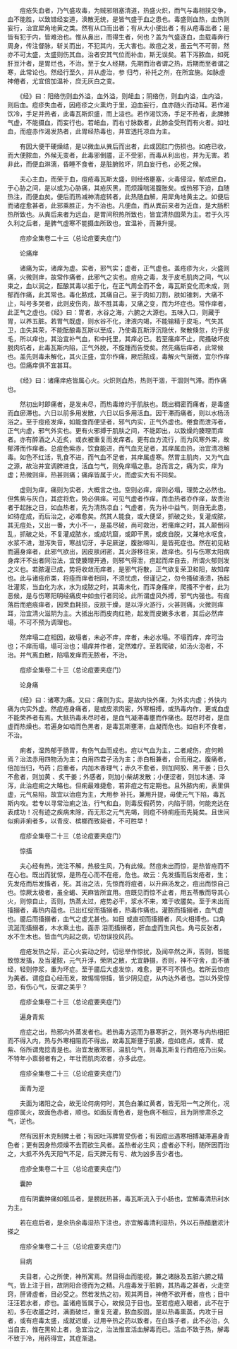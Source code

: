 <!-- { "loadSidebar": true } -->
　　痘疮失血者，乃气盛攻毒，为贼邪阻塞清道，热盛火炽，而气与毒相挟交争，血不能胜，以致错经妄道，涣散无统，是皆气盛于血之患也。毒盛则血热，血热则妄行，治宜犀角地黄之类。然有从口而出者；有从大小便出者；有从疮毒出者；是皆有犯于内，皆难治也。惟从鼻出，而得生者，何也？盖为气盛逐血，血载毒奔行周身，传注督脉，斩关而出，不犯其内，无大害也。故痘之发，虽云气不可弱，然亦不可太盛，太盛则伤其血。治者安其气位而补血，斯无误矣。若下泻脓血，如死肝豆汁者，是胃烂也，不治。至于女人经期，先期而治者谓之热，后期而至者谓之寒，此常论也。然经行至久，并从虚治，参 归芍，补托之剂，在所宜施。如脉虚神倦者，尤宜倍加温补，庶无灰白之变。

　　《经》曰：阳络伤则血外溢，血外溢，则衄血；阴络伤，则血内溢，血内溢，则后血。痘疹失血者，因疮疹之火熏灼于里，迫血妄行，血亦随火而动耳。若作渴饮冷，手足并热者，此毒瓦斯炽盛，而上溢也。若作渴饮汤，手足不热者，此脾肺气虚，不能摄血，而妄行也。若衄血，而右寸脉数者，此肺金受刑而有火者。如吐血，而痘赤作渴发热者，此胃经热毒也，并宜透托凉血为主。

　　有因大便干硬燥结，是以微血从粪后而出者，此或因肛门伤损也。如疮已收，而大便脓血，外候无变者，此毒邪倒靥，正不受邪，而毒从利出也，并为无害。若非此，而便血淋漓，昏睡不食者，是脏腑败坏，阴血妄行也，必死之候。

　　夫心主血，而荣于血，痘疮毒瓦斯太盛，则经络壅塞，火毒侵淫，郁成瘀血，于心胁之间，是以或为心胁痛，其疮灰黑，而烦躁喘渴腹胀矣。或热邪下迫，血随热注，而便血矣。便后而热减神清痘转者，此热随血解，用犀角地黄主之。如便后而诸症愈甚者，此邪乘胜正，为不治也。凡便血，而从粪前来者为近血，是大肠积热所致也。从粪后来者为远血，是胃间积热所致也，皆宜清热固荣为主。若于久泻久利之后者，是脾气虚寒不能摄血所致也，宜温补，而兼升提。

　　痘疹全集卷二十三（总论痘要夹症门）

　　论痛痒

　　诸痛为实，诸痒为虚。实者，邪气实；虚者，正气虚也。盖疮疹为火，火盛则痛，火微则痒，故常作痛者，此邪气之实也。痘疮之毒，发于皮毛肌肉之间，气以束之，血以润之，酝酿其毒以抵于化，在正气周全而不舍，毒瓦斯变化而未成，则郁而作痛，此其常也。毒化脓成，其痛自己。至于肉如刀割，肤如锥刺，大痛不止，叫号多哭者，此则皮伤肉，故不胜其毒，又痛之变，而为坏症也。常作痒者，此正气之虚也。《经》曰：胃者，水谷之海，六腑之大源也。五味入口，则藏于胃，以养五脏。若胃气既虚，则水谷不化，津液内竭，不能输精于皮毛，气失其卫，血失其荣，不能酝酿毒瓦斯以至成，乃使毒瓦斯浮沉隐伏，聚散倏忽，灼于皮毛，所以痒也，其治宜补气血，和中托里，其痒必已。若至瘙痒不止，爬搔破坏皮脱肉坑者，此毒瓦斯内陷，正气外脱，不旋踵而告受矣。然先痛后痒者，此常候也。盖先则毒未解化，其火正盛，宜尔作痛，厥后脓成，毒解火气渐微，宜尔作痒也。但痛痒俱不宜甚耳。

　　《经》曰：诸痛痒疮皆属心火。火炽则血热，热则干涸，干涸则气滞。而作痛也。

　　然初出时即痛者，是发未尽，而热毒燎灼于肌肤也。既出稠密而痛者，是毒盛而血瘀滞也。六日以前多用发散，六日以后多用活血。因干滞而痛者，则以水杨汤浴之。至于痘疮发痒，如能食而便坚者，邪气内实，正气外虚也。倦食而泄泻者，正气内虚，邪气外实也。更有火邪搏于肌肤之间，不能即出，以致燥灼腠理而痒者。亦有醉酒之人近炙，或衣被重复而发痒者。更有血方流行，而为风寒外束，故郁滞而作痒者。总痘色紫赤，饮食能进，而气血充足者，其痒属血热，治宜清凉解毒。如色不红活，乳食不进，而气血不足者，其痒属虚寒。然胃主肌肉，又为气血之源，故治并宜调脾进食，活血匀气，则免痒塌之患。总而言之，痛为实，痒为虚；热微则痒，热甚则痛；痛痒皆属于火，而虚实大有不同矣。

　　虚则为痒，痛则为实者，大概言之也。空则必痒，痒则必塌，理势之必然也。但焦紫与灰白，其症将危，势必俱痒。可见气虚者作痒，而血热者亦作痒，故贵治者于起胀之日，如血热者，先为清热凉血；气虚者，先为补中益气，则自无此患，如待症成，而后治之，必难愈矣。然其人能食，或大便坚，抓破之处，复灌成脓，其无痘处，又出一番，大小不一，是虽尽破，尚可救治，若瘙痒之时，其人颠倒闷乱，抓破之处，不复灌成脓水，或成坑窟，或即干黑，或皮自脱，又兼呛水呕食，水浆不进，泄泻失音，寒战切牙，手足厥逆，腹胀啼叫，是皆死症也。然在初见粘而遍身痒者，此邪气欲出，因皮肤闭密，其火游移往来，故痒也。引与伤寒太阳病身痒汗不出者同治法，宜使腠理开通，则邪气得泄，痘起而痒自去，所谓火郁则发之义也。若脓灌已成，势将收敛而痒者，是邪气将散，正气欲复荣卫和阳，故知痒也。此与诸疮疖类，将痊而痒者相同，不须忧虑，但谨记之，勿令搔破液溃，扬起壮灌浆，当血化为水，水为成脓之时，其毒未化，而浑身瘙痒，爬搔不宁者，此为恶候，是与伤寒阳明经痛皮中如虫行者同论。此所谓虚风外搏，邪气内强也。有痂落后而疤痕痒者，因荣血耗损，皮肤干燥，是以浮火游行，火甚则痛，火微则痒耳，治宜清火滋阴为主。大抵出形而皮肉红艳，起发而皮嫩多水者，其后必然痒塌，不可不预为调理也。

　　然痒塌二症相因，故塌者，未必不痒，痒者，未必水塌。不塌而痒，痒可治也；不痒而塌，塌可治也；塌痒并作者，定然难疗。至若爬破，如汤火泡者，不治。并气离血散，陷塌发痒而无脓者，不治。

　　痘疹全集卷二十三（总论痘要夹症门）

　　论身痛

　　《经》曰：诸寒为痛。又曰：痛则为实。是故内快外痛，为外实内虚；外快内痛为内实外虚。然痘疮身痛者，是或皮浓肉密，外寒相搏，或热毒内作，更或血虚不能荣养者有焉。大抵热毒未尽时者，是血气凝滞毒壅而作痛也。既尽时者，是血虚而热燥也。若遍身如啮而色黑者，是毒瓦斯壅滞，血凝而危也。如自利不食者，不治。

　　痢者，湿热郁于肠胃，有伤气血而成也。痘以气血为主，二者咸伤，痘何赖焉？治法赤用四物汤为主；白用四君子汤为主；赤白相兼者，合而用之。腹痛者，倍加当归，芍药；后重者，内加木香理气；赤久不愈者，则加阿胶、黑干姜；日久不愈者，则加黄 、炙干姜；外感者，则加小柴胡发散；小便涩者，则加木通、泽泻，此治痘痢之大略也。但痢最难捷愈，若非痘之有定期也。且外脓内痢，表里俱虚，元气易陷，故宜以治痘为主，大用参 补托，兼用升提，毋使元气下陷，毒瓦斯内攻。若专以寻常治痢之法，行气和血，则毒反假药势，内陷于阴，何能充达在表成功！况有迹之疾病未除，而无形之元气先竭，则痘不待痢痊而先毙矣。且世间似痢非痢者多，以青皮、槟榔而致毙者，不可胜举！

　　痘疹全集卷二十三（总论痘要夹症门）

　　惊搐

　　夫心经有热，流注不解，热极生风，乃有此候。然痘未出而惊，是热皆疮而不在心也。既出而犹惊，是热在心而不在疮，危也。故云：先发搐而后发疮者，生；先发疮而后发搐者，死。其治之法，先惊而将痘者，以升麻汤发之，痘出而惊自己也。惊厥太极者，虽全蝎、天麻皆所宜用。痘既见而惊不止者，用五苓散而导其心火，则惊自止，否则，热蒸太过，疮势必干，浆水不来，难于收靥矣。至于未出而搐搦者，毒热内蕴也。已出红绽而搐搦者，热毒作痛也。灌脓而搐搦者，血气虚也。靥后而搐搦者，血气之虚尤甚也。如目 或直视而搐搦者，风火相搏也。口角流涎而搐搦者，木水乘土也。面赤 泪而搐搦者，肝血虚而生风也。角弓反张者，水不生木也。皆血气内起之病，切勿误投风药。

　　痘疮发热之际，正心火妄动之时，切忌举作惊扰，及闻卒然之声，否则，皆能致惊发搐，及当灌脓，元气升浮，荣阴之散，尤宜静摄，否则，神不守舍，血不循经，轻则停浆，重为坏症。至于靥后大虚发惊，难愈，更不可不慎也。若所云惊痘为美者。谓痘自心经而发，故惕惕惊搐，皆少阴见症，从内达外者也。岂以外受惊恐，有伤心气，反谓之美乎？

　　痘疹全集卷二十三（总论痘要夹症门）

　　遍身青紫

　　痘症之出，热邪内外蒸发者也。若热毒方运而为暴寒折之，则外寒与内热相拒而不得入内，热与外寒相阻而不得出，故毒瓦斯壅于肌腠，痘如痣点，或青、或紫、俗所谓鬼捻青是也。治宜发散寒邪，温肌匀气，则毒瓦斯复行而痘疮乃出矣。不特年小禀弱者有之，年壮而肌肉浓者，亦多此症。

　　痘疹全集卷二十三（总论痘要夹症门）

　　面青为逆

　　夫面为诸阳之会，故无论何病何时，其色白兼红黄者，皆无阳一气之所化，况痘疹属火，故面色赤者，顺也。如面反青色者，是色病不相应，且为阴惨肃杀之气，逆也。

　　然有因肝木克制脾土者；有因吐泻脾胃受伤者；有因痘出遇寒相搏凝滞遍身青色者；更有因身热烦燥不去而欲生风者。盖热者必生风；虚者必下利，随所因而治之，大抵不外先天阳气不足，后天脾元有亏、故为凶多吉少者也。

　　痘疹全集卷二十三（总论痘要夹症门）

　　囊肿

　　痘有阴囊肿痛如瓠瓜者，是膀胱热甚，毒瓦斯流入于小肠也，宜解毒清热利水为主。

　　若在痘后者，是余热余毒湿热下注也，亦宜解毒清利湿热，外以石燕醋磨浓汁搽之

　　痘疹全集卷二十三（总论痘要夹症门）

　　目病

　　夫目者，心之所使，神所寓焉。然目得血而能视，兼之诸脉及五脏六腑之精气，皆上注于目，故阴阳合德而为之精。凡痘毒发于脏腑，其热毒之甚者，火走空窍，肝肾虚者，目必受之。然若发热之初，观其两目，神倦不欲开者，痘也；目中汪汪若水者，疹也。盖诸疮皆属于心，故候见于目也。至若痘疮入眼者，此不在于初，多在收靥之时，满面破烂，重复充灌，脓血胶固，是以热毒熏蒸，内攻于目者，或有痘毒太盛，成就迟缓，过用辛热之药以致者，在白珠子者，此不必治，久当自去，惟在黑轮上者，急宜治之，治法惟宜活血解毒而已。活血不致于热，解毒不致于冷，用药得宜，其症渐退。

